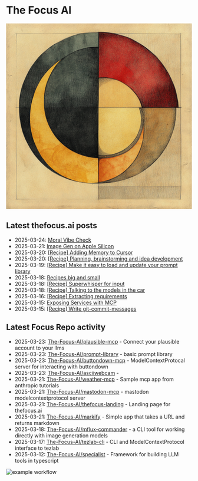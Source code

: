 # The Focus AI

![logo](../img/thefocusai.png)

## Latest thefocus.ai posts

 - 2025-03-24: [Moral Vibe Check](https://thefocus.ai/posts/moral-vibe-check/)
 - 2025-03-21: [Image Gen on Apple Silicon](https://thefocus.ai/use-cases/flux-images/)
 - 2025-03-20: [[Recipe] Adding Memory to Cursor](https://thefocus.ai/recipes/add-memory-to-cursor/)
 - 2025-03-20: [[Recipe] Planning, brainstorming and idea development](https://thefocus.ai/recipes/product-ideation/)
 - 2025-03-19: [[Recipe] Make it easy to load and update your prompt library](https://thefocus.ai/recipes/load-and-save-your-prompts/)
 - 2025-03-18: [Recipes big and small](https://thefocus.ai/recipes/)
 - 2025-03-18: [[Recipe] Superwhisper for input](https://thefocus.ai/recipes/superwhisper/)
 - 2025-03-18: [[Recipe] Talking to the models in the car](https://thefocus.ai/recipes/talking-in-the-car/)
 - 2025-03-16: [[Recipe] Extracting requirements](https://thefocus.ai/recipes/extracting-requirements/)
 - 2025-03-15: [Exposing Services with MCP](https://thefocus.ai/posts/exposing-services-with-mcp/)
 - 2025-03-15: [[Recipe] Write git-commit-messages](https://thefocus.ai/recipes/git-commit-messages/)

## Latest Focus Repo activity

 - 2025-03-23: [The-Focus-AI/plausible-mcp](https://github.com/The-Focus-AI/plausible-mcp) - Connect your plausible account to your llms
 - 2025-03-23: [The-Focus-AI/prompt-library](https://github.com/The-Focus-AI/prompt-library) - basic prompt library
 - 2025-03-23: [The-Focus-AI/buttondown-mcp](https://github.com/The-Focus-AI/buttondown-mcp) - ModelContextProtocal server for interacting with buttondown
 - 2025-03-23: [The-Focus-AI/asciiwebcam](https://github.com/The-Focus-AI/asciiwebcam) - 
 - 2025-03-21: [The-Focus-AI/weather-mcp](https://github.com/The-Focus-AI/weather-mcp) - Sample mcp app from anthropic tutorials
 - 2025-03-21: [The-Focus-AI/mastodon-mcp](https://github.com/The-Focus-AI/mastodon-mcp) - mastodon modelcontextprotocol server
 - 2025-03-21: [The-Focus-AI/thefocus-landing](https://github.com/The-Focus-AI/thefocus-landing) - Landing page for thefocus.ai
 - 2025-03-21: [The-Focus-AI/markify](https://github.com/The-Focus-AI/markify) - Simple app that takes a URL and returns markdown
 - 2025-03-18: [The-Focus-AI/mflux-commander](https://github.com/The-Focus-AI/mflux-commander) - a CLI tool for working directly with image generation models
 - 2025-03-17: [The-Focus-AI/tezlab-cli](https://github.com/The-Focus-AI/tezlab-cli) - CLI and ModelContextProtocol interface to tezlab
 - 2025-03-12: [The-Focus-AI/specialist](https://github.com/The-Focus-AI/specialist) - Framework for building LLM tools in typescript

![example workflow](https://github.com/The-Focus-AI/.github/actions/workflows/build.yml/badge.svg)
